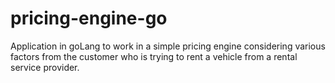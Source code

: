 # pricing-engine-go
Application in goLang to work in a simple pricing engine considering various factors from the customer who is trying to rent a vehicle from a rental service provider.

